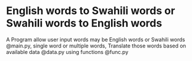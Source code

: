 # English words to Swahili words or Swahili words to English words

A Program allow user input words may be English words or Swahili words @main.py,
single word or multiple words, Translate those words based on available data @data.py using functions
@func.py
